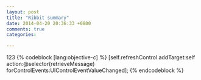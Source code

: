 ```yaml
---
layout: post
title: "Ribbit summary"
date: 2014-04-20 20:36:33 +0800
comments: true
categories: 

---
```

123 
{% codeblock [lang:objective-c] %}
[self.refreshControl addTarget:self action:@selector(retrieveMessage) forControlEvents:UIControlEventValueChanged];
{% endcodeblock %}